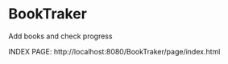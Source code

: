 # BookTraker

Add books and check progress

INDEX PAGE: http://localhost:8080/BookTraker/page/index.html

